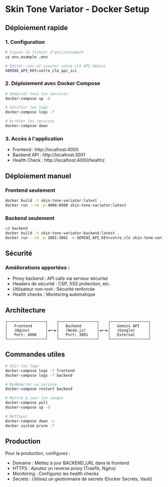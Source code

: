 # Skin Tone Variator - Docker Setup

## Déploiement rapide

### 1. Configuration
```bash
# Copier le fichier d'environnement
cp env.example .env

# Éditer .env et ajouter votre clé API Gemini
GEMINI_API_KEY=votre_cle_api_ici
```

### 2. Déploiement avec Docker Compose
```bash
# Démarrer tous les services
docker-compose up -d

# Vérifier les logs
docker-compose logs -f

# Arrêter les services
docker-compose down
```

### 3. Accès à l'application
- Frontend : http://localhost:4000
- Backend API : http://localhost:3001
- Health Check : http://localhost:4000/healthz

## Déploiement manuel

### Frontend seulement
```bash
docker build -t skin-tone-variator:latest .
docker run --rm -p 4000:8080 skin-tone-variator:latest
```

### Backend seulement
```bash
cd backend
docker build -t skin-tone-variator-backend:latest .
docker run --rm -p 3001:3001 -e GEMINI_API_KEY=votre_cle skin-tone-variator-backend:latest
```

## Sécurité

### Améliorations apportées :
- Proxy backend : API calls via serveur sécurisé
- Headers de sécurité : CSP, XSS protection, etc.
- Utilisateur non-root : Sécurité renforcée
- Health checks : Monitoring automatique


## Architecture

```
┌─────────────────┐    ┌─────────────────┐    ┌─────────────────┐
│   Frontend      │    │   Backend       │    │   Gemini API    │
│   (Nginx)       │◄──►│   (Node.js)     │◄──►│   (Google)      │
│   Port: 4000    │    │   Port: 3001    │    │   External      │
└─────────────────┘    └─────────────────┘    └─────────────────┘
```

## Commandes utiles

```bash
# Voir les logs
docker-compose logs -f frontend
docker-compose logs -f backend

# Redémarrer un service
docker-compose restart backend

# Mettre à jour les images
docker-compose pull
docker-compose up -d

# Nettoyer
docker-compose down -v
docker system prune -f
```

## Production

Pour la production, configurez :
- Domaine : Mettez à jour BACKEND_URL dans le frontend
- HTTPS : Ajoutez un reverse proxy (Traefik, Nginx)
- Monitoring : Configurez les health checks
- Secrets : Utilisez un gestionnaire de secrets (Docker Secrets, Vault)

